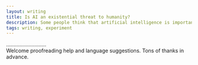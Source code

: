 ```yaml
---
layout: writing
title: Is AI an existential threat to humanity?
description: Some people think that artificial intelligence is important to the development of society, while others think that it has negative effects on society. Discuss both these views and give your opinion.
tags: writing, experiment
---
```




...........................     
Welcome proofreading help and language suggestions. Tons of thanks in advance.

